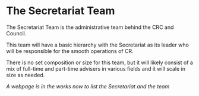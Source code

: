 
# The Secretariat Team

The Secretariat Team is the administrative team behind the CRC and Council.

This team will have a basic hierarchy with the Secretariat as its leader who will be responsible for the smooth operations of CR.

There is no set composition or size for this team, but it will likely consist of a mix of full-time and part-time
advisers in various fields and it will scale in size as needed.

*A webpage is in the works now to list the Secretariat and the team*
